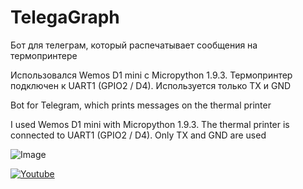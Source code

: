 # TelegaGraph

Бот для телеграм, который распечатывает сообщения на термопринтере

Использовался Wemos D1 mini с Micropython 1.9.3. Термопринтер подключен к UART1 (GPIO2 / D4). Используется только TX и GND


Bot for Telegram, which prints messages on the thermal printer

I used Wemos D1 mini with Micropython 1.9.3. The thermal printer is connected to UART1 (GPIO2 / D4). Only TX and GND are used

![Image](https://lepeshka.files.wordpress.com/2018/03/img_1498.jpg)

[![Youtube](https://img.youtube.com/vi/bRStFu05Uio/0.jpg)](https://www.youtube.com/watch?v=bRStFu05Uio)
